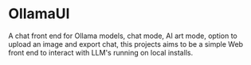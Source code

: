 # OllamaUI
A chat front end for Ollama models, chat mode, AI art mode, option to upload an image and export chat, this projects aims to be a simple Web front end to interact with LLM's running on local installs. 
